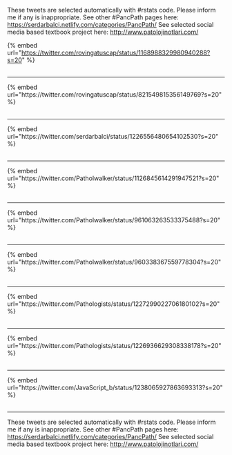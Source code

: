 

These tweets are selected automatically with #rstats code. Please inform me if any is inappropriate.
See other #PancPath pages here: https://serdarbalci.netlify.com/categories/PancPath/ 
See selected social media based textbook project here: http://www.patolojinotlari.com/

{% embed url="https://twitter.com/rovingatuscap/status/1168988329980940288?s=20" %}<br>
<br>
<hr>
{% embed url="https://twitter.com/rovingatuscap/status/821549815356149769?s=20" %}<br>
<br>
<hr>
{% embed url="https://twitter.com/serdarbalci/status/1226556480654102530?s=20" %}<br>
<br>
<hr>
{% embed url="https://twitter.com/Patholwalker/status/1126845614291947521?s=20" %}<br>
<br>
<hr>
{% embed url="https://twitter.com/Patholwalker/status/961063263533375488?s=20" %}<br>
<br>
<hr>
{% embed url="https://twitter.com/Patholwalker/status/960338367559778304?s=20" %}<br>
<br>
<hr>
{% embed url="https://twitter.com/Pathologists/status/1227299022706180102?s=20" %}<br>
<br>
<hr>
{% embed url="https://twitter.com/Pathologists/status/1226936629308338178?s=20" %}<br>
<br>
<hr>
{% embed url="https://twitter.com/JavaScript_b/status/1238065927863693313?s=20" %}<br>
<br>
<hr>


These tweets are selected automatically with #rstats code. Please inform me if any is inappropriate.
See other #PancPath pages here: https://serdarbalci.netlify.com/categories/PancPath/ 
See selected social media based textbook project here: http://www.patolojinotlari.com/
